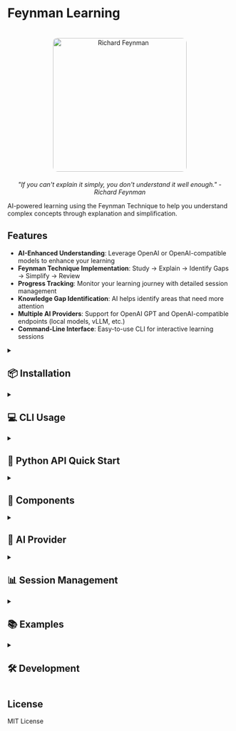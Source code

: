 # Feynman Learning

<div align="center">
  <img src="https://upload.wikimedia.org/wikipedia/commons/1/1a/RichardFeynman-PaineMansionWoods1984_copyrightTamikoThiel_bw.jpg" alt="Richard Feynman" width="300" style="border-radius: 10px; margin: 20px 0;">
  <br>
  <em>"If you can't explain it simply, you don't understand it well enough." - Richard Feynman</em>
</div>

AI-powered learning using the Feynman Technique to help you understand complex concepts through explanation and simplification.

## Features

- **AI-Enhanced Understanding**: Leverage OpenAI or OpenAI-compatible models to enhance your learning
- **Feynman Technique Implementation**: Study → Explain → Identify Gaps → Simplify → Review
- **Progress Tracking**: Monitor your learning journey with detailed session management
- **Knowledge Gap Identification**: AI helps identify areas that need more attention
- **Multiple AI Providers**: Support for OpenAI GPT and OpenAI-compatible endpoints (local models, vLLM, etc.)
- **Command-Line Interface**: Easy-to-use CLI for interactive learning sessions

<details>
<summary><h2>📦 Installation</h2></summary>

Install from PyPI:

```bash
pip install feynman-learning
```

Or install from source:

```bash
git clone https://github.com/your-username/feynman-learning.git
cd feynman-learning
pip install -e .
```

For development:

```bash
pip install -e ".[dev]"
```

</details>

<details>
<summary><h2>💻 CLI Usage</h2></summary>

The easiest way to get started is with the command-line interface:

### Interactive Learning Session

```bash
# Start an interactive learning session
feynman-learning learn
```

This will guide you through:
1. Choosing your AI provider (OpenAI or local endpoint)
2. Entering the concept you want to learn
3. Following the 5-phase Feynman Technique process

### View Learning Statistics

```bash
# Show your overall learning statistics
feynman-learning stats
```

### Track Progress for a Specific Concept

```bash
# Show progress for a specific concept
feynman-learning progress "Quantum Computing"
```

### Export Learning Report

```bash
# Export your learning progress to a JSON file
feynman-learning export -o my_learning_report.json
```

### Configuration Management

Feynman Learning automatically saves your preferences in `~/.feynman.conf` for convenience. On first use, it will guide you through an interactive setup process.

```bash
# View current configuration
feynman-learning config show

# Interactive configuration setup
feynman-learning config setup

# Set specific configuration values
feynman-learning config set ai_provider.type openai
feynman-learning config set ai_provider.model gpt-4
feynman-learning config set session.default_target_audience "high school student"
feynman-learning config set display.show_tips false

# Reset to defaults
feynman-learning config reset
```

**Configuration Options:**
- `ai_provider.type` - AI provider type (openai, local, none)
- `ai_provider.api_key` - Your API key
- `ai_provider.model` - Model name to use
- `ai_provider.base_url` - Base URL for OpenAI or compatible endpoints
- `ai_provider.organization` - Organization ID (for OpenAI teams/orgs)
- `ai_provider.timeout` - Request timeout in seconds
- `session.default_target_audience` - Default explanation target audience
- `learning.min_mastery_score` - Minimum mastery score threshold (0.0-1.0)
- `display.show_tips` - Show helpful tips during sessions (true/false)
- `display.use_colors` - Use colored output (true/false)
- `display.compact_mode` - Use compact display mode (true/false)

### CLI Example Session

Here's a complete example of using Feynman Learning to understand a complex concept:

**First Time Setup:**
```bash
$ feynman-learning learn

=== Feynman Learning Interactive Session ===

👋 Welcome to Feynman Learning!
Let's set up your configuration first...

=== Feynman Learning Configuration Setup ===

🤖 AI Provider Configuration
------------------------------
AI Provider type (openai/local/none) [current: openai]: openai
OpenAI API key: sk-proj-abc123...
Model [current: gpt-3.5-turbo]: gpt-4
Organization ID (optional) [current: none]: 

📚 Session Preferences
--------------------
Default target audience [current: beginner]: college student

🎯 Learning Preferences
----------------------
Minimum mastery score (0.0-1.0) [current: 0.7]: 

🎨 Display Preferences
--------------------
Show helpful tips (true/false) [current: True]: 

✅ Configuration saved successfully!

🎯 Now let's start your learning session!

What concept would you like to learn? Neural Networks
Enter content/description for 'Neural Networks': Neural networks are computing systems inspired by biological neural networks. They consist of interconnected nodes (neurons) that process information using a connectionist approach to computation.

🎯 Starting learning session: session_20241213_143022
==================================================

📚 PHASE 1: STUDY
--------------------
Let me help you understand Neural Networks better:

**Key Points:**
• Neural networks mimic how the human brain processes information
• They consist of layers of interconnected artificial neurons
• Each connection has a weight that determines signal strength
• Networks learn by adjusting these weights based on training data

**Real-world Examples:**
• Image recognition (identifying objects in photos)
• Language translation (Google Translate)
• Recommendation systems (Netflix, Spotify)
• Autonomous vehicles (Tesla's self-driving cars)

**Prerequisites:**
• Basic understanding of mathematics (algebra, calculus)
• Familiarity with programming concepts
• Understanding of machine learning fundamentals

Press Enter to continue to explanation phase...

🗣️  PHASE 2: EXPLAIN
--------------------
Who are you explaining this to? (default: college student): 

Your explanation for college student:
Think of a neural network like a team of students solving a complex problem together. Each student (neuron) receives information from their classmates, processes it based on their expertise (weights), and passes their conclusion to other students. 

Initially, the team makes random guesses, but through practice (training), they learn which student's advice to trust more in different situations. Eventually, the whole team becomes incredibly good at solving similar problems they've never seen before.

For example, if you show the network thousands of cat photos labeled "cat," it learns to recognize patterns - pointy ears, whiskers, fur texture. When you show it a new cat photo, different neurons fire up saying "I see pointy ears!" "I detect whiskers!" and together they conclude "This is likely a cat!"

🔍 PHASE 3: IDENTIFY GAPS
-------------------------
Knowledge gaps identified:
1. No explanation of backpropagation (how learning actually happens)
2. Missing discussion of different network architectures (CNN, RNN, etc.)
3. No mention of activation functions and their role
4. Lack of explanation about overfitting and how to prevent it

🚀 PHASE 4: IMPROVE EXPLANATION
------------------------------
Let me improve the explanation by addressing these gaps:

Imagine teaching that student team I mentioned earlier. The key insight is HOW they learn from mistakes - this is called backpropagation.

When the team gets an answer wrong, they don't just try again randomly. Instead, they trace back through their reasoning: "Sarah's advice about fur texture was wrong, so let's trust her less next time." This backwards error-checking happens for every connection between students.

There are also different team structures:
• Convolutional teams (CNNs) are great at visual problems - they have specialists who only look at small parts of images
• Recurrent teams (RNNs) have members with good memory - perfect for sequential data like text

Each student also has a decision-making style (activation function) - some are decisive (step function), others are more nuanced (sigmoid), and some are efficient (ReLU).

📊 PHASE 5: REVIEW
------------------
Learning Progress:
  Concept: Neural Networks
  Mastery Score: 82%
  Gaps Found: 4
  Explanations Created: 2

Next Steps:
  • Practice with a simple neural network implementation
  • Study specific architectures (CNN for images, RNN for sequences)
  • Learn about training techniques and hyperparameter tuning
  • Explore modern developments like transformers and attention mechanisms

==================================================
🎉 SESSION COMPLETE!
📈 Total learning time: 12 minutes
🔥 Learning streak: 3 days

💡 Next suggestion: Review a related concept (Deep Learning) - You've built good foundations!
```

**Subsequent Sessions (Streamlined):**
```bash
$ feynman-learning learn

=== Feynman Learning Interactive Session ===

Using saved openai configuration...
✅ AI assistance enabled with OpenAI

What concept would you like to learn? Blockchain
Enter content/description for 'Blockchain': A blockchain is a distributed ledger technology...

[Complete 5-phase learning process continues...]
```

</details>

<details>
<summary><h2>🐍 Python API Quick Start</h2></summary>

For programmatic usage, you can use the Python API:

```python
from feynman_learning import FeynmanLearner, AIExplainer, OpenAICompatibleProvider

# Set up AI provider (works with OpenAI and all compatible endpoints)

# Option 1: OpenAI (default)
provider = OpenAICompatibleProvider(
    api_key="your-openai-api-key",
    model="gpt-3.5-turbo"  # or gpt-4, etc.
)

# Option 2: OpenAI with organization
# provider = OpenAICompatibleProvider(
#     api_key="your-openai-api-key",
#     model="gpt-4",
#     organization="your-org-id"
# )

# Option 3: Local model or custom endpoint
# provider = OpenAICompatibleProvider(
#     api_key="dummy-key",  # or your endpoint's API key
#     base_url="http://localhost:1234/v1",  # your endpoint
#     model="your-model-name"
# )

ai_explainer = AIExplainer(provider)

# Create learner
learner = FeynmanLearner(ai_explainer)

# Add a concept to learn
concept = learner.add_concept(
    "Quantum Computing",
    "Quantum computing uses quantum mechanical phenomena like superposition and entanglement to perform calculations..."
)

# Follow the Feynman Technique
learner.study_concept("Quantum Computing")
explanation = learner.explain_concept("Quantum Computing", "high school student")
gaps = learner.identify_knowledge_gaps("Quantum Computing")
improved = learner.improve_explanation("Quantum Computing")
progress = learner.review_concept("Quantum Computing")

print(f"Mastery Score: {progress['mastery_score']}")
```

</details>

<details>
<summary><h2>🧩 Components</h2></summary>

### FeynmanLearner
Core class implementing the 5-phase Feynman Technique:
1. **Study**: Understand the concept
2. **Explain**: Teach it in simple terms
3. **Identify Gaps**: Find what you don't understand
4. **Simplify**: Address gaps and improve explanation
5. **Review**: Assess mastery level

### AIExplainer
AI-powered assistant that helps with:
- Enhancing understanding of complex concepts
- Generating simple explanations
- Identifying knowledge gaps
- Improving explanations
- Assessing mastery levels
- Creating quiz questions

### SessionManager
Track your learning progress with:
- Session tracking and timing
- Progress statistics
- Learning streaks
- Concept-specific progress
- Export capabilities

</details>

<details>
<summary><h2>🤖 AI Provider</h2></summary>

Feynman Learning uses a single, unified provider that works with OpenAI and all OpenAI-compatible endpoints:

### OpenAI (Official)
```python
from feynman_learning import OpenAICompatibleProvider

# Standard OpenAI usage
provider = OpenAICompatibleProvider(
    api_key="your-openai-api-key",
    model="gpt-3.5-turbo"  # or "gpt-4"
)

# With organization (for OpenAI teams/orgs)
provider = OpenAICompatibleProvider(
    api_key="your-openai-api-key",
    model="gpt-4",
    organization="your-org-id"
)
```

### Local & Compatible Endpoints
Use any OpenAI-compatible API endpoint including local models, vLLM, LM Studio, Ollama, and more:

```python
from feynman_learning import OpenAICompatibleProvider

# Local LM Studio
provider = OpenAICompatibleProvider(
    api_key="dummy-key",  # many local endpoints don't require real keys
    base_url="http://localhost:1234/v1",
    model="local-model"
)

# vLLM server
provider = OpenAICompatibleProvider(
    api_key="dummy-key",
    base_url="http://localhost:8000/v1",
    model="meta-llama/Llama-2-7b-chat-hf"
)

# Ollama (with OpenAI-compatible API)
provider = OpenAICompatibleProvider(
    api_key="dummy-key",
    base_url="http://localhost:11434/v1",
    model="llama2"
)

# Any other OpenAI-compatible endpoint
provider = OpenAICompatibleProvider(
    api_key="your-api-key",
    base_url="https://your-custom-endpoint.com/v1",
    model="your-model-name",
    timeout=30.0  # custom timeout
)
```

</details>

<details>
<summary><h2>📊 Session Management</h2></summary>

```python
from feynman_learning import SessionManager

session_manager = SessionManager()

# Start a learning session
session_id = session_manager.start_session("Quantum Computing", initial_mastery=0.2)

# Add notes during learning
session_manager.add_note("Learned about superposition")
session_manager.update_phase("explain")

# End session
session_manager.end_session(final_mastery=0.7)

# Get statistics
stats = session_manager.get_learning_statistics()
print(f"Learning streak: {stats['learning_streak_days']} days")
```

</details>

<details>
<summary><h2>📚 Examples</h2></summary>

Check out the `examples/` directory for comprehensive usage examples:

- `examples/openai_compatible_example.py` - Demonstrates using various OpenAI-compatible endpoints (LM Studio, vLLM, Ollama, etc.)

```bash
# Run the OpenAI-compatible example
python examples/openai_compatible_example.py
```

</details>

<details>
<summary><h2>🛠️ Development</h2></summary>

This project uses modern Python packaging with `pyproject.toml`:

```bash
# Install in development mode with dev dependencies
pip install -e ".[dev]"

# Run tests
pytest

# Format code
black feynman_learning/

# Type checking
mypy feynman_learning/

# Build package
python -m build
```

</details>

## License

MIT License